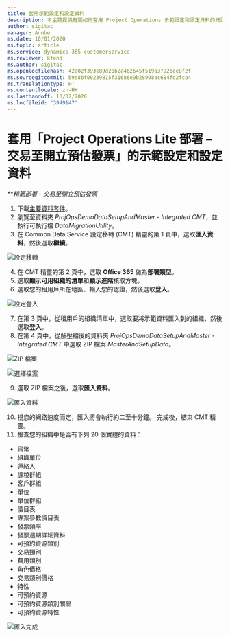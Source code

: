 ```yaml
---
title: 套用示範設定和設定資料
description: 本主題提供有關如何套用 Project Operations 示範設定和設定資料的資訊。
author: sigitac
manager: Annbe
ms.date: 10/01/2020
ms.topic: article
ms.service: dynamics-365-customerservice
ms.reviewer: kfend
ms.author: sigitac
ms.openlocfilehash: 42e02f393e89d20b2a462645f519a3792bee8f2f
ms.sourcegitcommit: b9d8bf00239815f31686e9b28998ac684fd2fca4
ms.translationtype: HT
ms.contentlocale: zh-HK
ms.lasthandoff: 10/02/2020
ms.locfileid: "3949147"
---
```

# <a name="apply-demo-setup-and-configuration-data-for-project-operations-lite-deployment---deal-to-proforma-invoicing"></a>套用「Project Operations Lite 部署 – 交易至開立預估發票」的示範設定和設定資料

_**精簡部署 - 交易至開立預估發票_

1. 下載[主要資料套件](https://download.microsoft.com/download/3/4/1/341bf279-a64f-4baa-af31-ce624859b518/ProjOpsSampleSetupData%20-%20CE%20only%20CMT.zip)。 
2. 瀏覽至資料夾 *ProjOpsDemoDataSetupAndMaster - Integrated CMT*，並執行可執行檔 *DataMigrationUtility*。
3. 在 Common Data Service 設定移轉 (CMT) 精靈的第 1 頁中，選取**匯入資料**，然後選取**繼續**。

![設定移轉](./media/1ConfigurationMigration.png)

4. 在 CMT 精靈的第 2 頁中，選取 **Office 365** 做為**部署類型**。
5. 選取**顯示可用組織的清單**和**顯示進階**核取方塊。
6. 選取您的租用戶所在地區、輸入您的認證，然後選取**登入**。

![設定登入](./media/2ConfigurationSignin.png)

7. 在第 3 頁中，從租用戶的組織清單中，選取要將示範資料匯入到的組織，然後選取**登入**。
8. 在第 4 頁中，從解壓縮後的資料夾 *ProjOpsDemoDataSetupAndMaster - Integrated CMT* 中選取 ZIP 檔案 *MasterAndSetupData*。

![ZIP 檔案](./media/3ZipFile.png)

![選擇檔案](./media/4SelectAFile.png)

9. 選取 ZIP 檔案之後，選取**匯入資料**。

![匯入資料](./media/5ImportData.png)

10. 視您的網路速度而定，匯入將會執行約二至十分鐘。 完成後，結束 CMT 精靈。 
11. 檢查您的組織中是否有下列 20 個實體的資料：

- 貨幣
- 組織單位
- 連絡人
- 課稅群組
- 客戶群組
- 單位
- 單位群組
- 價目表
- 專案參數價目表
- 發票頻率
- 發票週期詳細資料
- 可預約資源類別
- 交易類別
- 費用類別
- 角色價格
- 交易類別價格
- 特性
- 可預約資源
- 可預約資源類別關聯
- 可預約資源特性

![匯入完成](./media/6CompleteImport.png)
